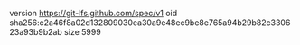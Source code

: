 version https://git-lfs.github.com/spec/v1
oid sha256:c2a46f8a02d132809030ea30a9e48ec9be8e765a94b29b82c330623a93b9b2ab
size 5999
